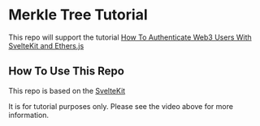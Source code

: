 # Merkle Tree Tutorial
This repo will support the tutorial [How To Authenticate Web3 Users With SvelteKit and Ethers.js](https://www.youtube.com/watch?v=ZWL8gtwvvqY)

## How To Use This Repo

This repo is based on the [SvelteKit](https://kit.svelte.dev/)

It is for tutorial purposes only. Please see the video above for more information. 
